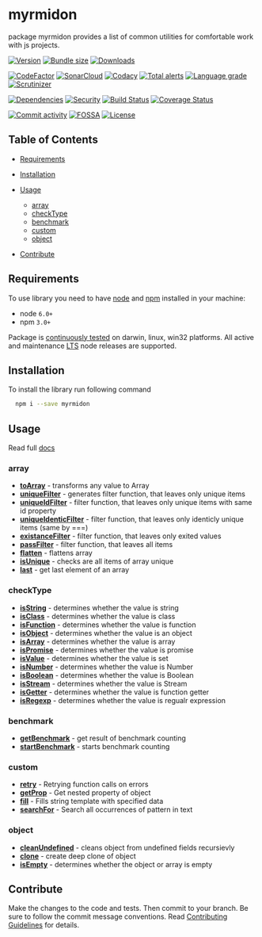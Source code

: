 # myrmidon

package myrmidon provides a list of common utilities for comfortable work with js projects.

[![Version][badge-vers]][npm]
[![Bundle size][npm-size-badge]][npm-size-url]
[![Downloads][npm-downloads-badge]][npm]

[![CodeFactor][codefactor-badge]][codefactor-url]
[![SonarCloud][sonarcloud-badge]][sonarcloud-url]
[![Codacy][codacy-badge]][codacy-url]
[![Total alerts][lgtm-alerts-badge]][lgtm-alerts-url]
[![Language grade][lgtm-lg-badge]][lgtm-lg-url]
[![Scrutinizer][scrutinizer-badge]][scrutinizer-url]

[![Dependencies][badge-deps]][npm]
[![Security][snyk-badge]][snyk-url]
[![Build Status][tests-badge]][tests-url]
[![Coverage Status][badge-coverage]][url-coverage]

[![Commit activity][commit-activity-badge]][github]
[![FOSSA][fossa-badge]][fossa-url]
[![License][badge-lic]][github]

[npm]: https://www.npmjs.com/package/myrmidon

[github]: https://github.com/pustovitDmytro/myrmidon

[coveralls]: https://coveralls.io/github/pustovitDmytro/myrmidon?branch=master

[badge-deps]: https://img.shields.io/david/pustovitDmytro/myrmidon.svg

[badge-vuln]: https://img.shields.io/snyk/vulnerabilities/npm/myrmidon.svg?style=popout

[badge-vers]: https://img.shields.io/npm/v/myrmidon.svg

[badge-lic]: https://img.shields.io/github/license/pustovitDmytro/myrmidon.svg

[badge-coverage]: https://coveralls.io/repos/github/pustovitDmytro/myrmidon/badge.svg?branch=master

[url-coverage]: https://coveralls.io/github/pustovitDmytro/myrmidon?branch=master

[snyk-badge]: https://snyk-widget.herokuapp.com/badge/npm/myrmidon/badge.svg

[snyk-url]: https://snyk.io/advisor/npm-package/myrmidon

[tests-badge]: https://img.shields.io/circleci/build/github/pustovitDmytro/myrmidon

[tests-url]: https://app.circleci.com/pipelines/github/pustovitDmytro/myrmidon

[codefactor-badge]: https://www.codefactor.io/repository/github/pustovitdmytro/myrmidon/badge

[codefactor-url]: https://www.codefactor.io/repository/github/pustovitdmytro/myrmidon

[commit-activity-badge]: https://img.shields.io/github/commit-activity/m/pustovitDmytro/myrmidon

[scrutinizer-badge]: https://scrutinizer-ci.com/g/pustovitDmytro/myrmidon/badges/quality-score.png?b=master

[scrutinizer-url]: https://scrutinizer-ci.com/g/pustovitDmytro/myrmidon/?branch=master

[lgtm-lg-badge]: https://img.shields.io/lgtm/grade/javascript/g/pustovitDmytro/myrmidon.svg?logo=lgtm&logoWidth=18

[lgtm-lg-url]: https://lgtm.com/projects/g/pustovitDmytro/myrmidon/context:javascript

[lgtm-alerts-badge]: https://img.shields.io/lgtm/alerts/g/pustovitDmytro/myrmidon.svg?logo=lgtm&logoWidth=18

[lgtm-alerts-url]: https://lgtm.com/projects/g/pustovitDmytro/myrmidon/alerts/

[codacy-badge]: https://app.codacy.com/project/badge/Grade/8667aa23afaa4725854f098c4b5e8890

[codacy-url]: https://www.codacy.com/gh/pustovitDmytro/myrmidon/dashboard?utm_source=github.com&utm_medium=referral&utm_content=pustovitDmytro/myrmidon&utm_campaign=Badge_Grade

[sonarcloud-badge]: https://sonarcloud.io/api/project_badges/measure?project=pustovitDmytro_myrmidon&metric=alert_status

[sonarcloud-url]: https://sonarcloud.io/dashboard?id=pustovitDmytro_myrmidon

[npm-downloads-badge]: https://img.shields.io/npm/dw/myrmidon

[npm-size-badge]: https://img.shields.io/bundlephobia/min/myrmidon

[npm-size-url]: https://bundlephobia.com/result?p=myrmidon

[appveyor-badge]: https://ci.appveyor.com/api/projects/status/voirgvgkn97pd1wq/branch/master?svg=true

[appveyor-url]: https://ci.appveyor.com/project/pustovitDmytro/myrmidon/branch/master

[fossa-badge]: https://app.fossa.com/api/projects/custom%2B24828%2Fmyrmidon.svg?type=shield

[fossa-url]: https://app.fossa.com/projects/custom%2B24828%2Fmyrmidon?ref=badge_shield

## Table of Contents

*   [Requirements](#requirements)

*   [Installation](#installation)

*   [Usage](#usage)

    *   [array](#array)
    *   [checkType](#checktype)
    *   [benchmark](#benchmark)
    *   [custom](#custom)
    *   [object](#object)

*   [Contribute](#contribute)

## Requirements

To use library you need to have [node](https://nodejs.org) and [npm](https://www.npmjs.com) installed in your machine:

*   node `6.0+`
*   npm `3.0+`

Package is [continuously tested][appveyor-url] on darwin, linux, win32 platforms. All active and maintenance [LTS](https://nodejs.org/en/about/releases/) node releases are supported.

## Installation

To install the library run following command

```bash
  npm i --save myrmidon
```

## Usage

Read full [docs](https://myrmidonjs.readthedocs.io/en/latest/reference/)

### array

*   [**toArray**](https://myrmidonjs.readthedocs.io/en/latest/reference/#toarray) - transforms any value to Array
*   [**uniqueFilter**](https://myrmidonjs.readthedocs.io/en/latest/reference/#uniquefilter) - generates filter function, that leaves only unique items
*   [**uniqueIdFilter**](https://myrmidonjs.readthedocs.io/en/latest/reference/#uniqueidfilter) - filter function, that leaves only unique items with same id property
*   [**uniqueIdenticFilter**](https://myrmidonjs.readthedocs.io/en/latest/reference/#uniqueidenticfilter) - filter function, that leaves only identicly unique items (same by ===)
*   [**existanceFilter**](https://myrmidonjs.readthedocs.io/en/latest/reference/#existancefilter) - filter function, that leaves only exited values
*   [**passFilter**](https://myrmidonjs.readthedocs.io/en/latest/reference/#passfilter) - filter function, that leaves all items
*   [**flatten**](https://myrmidonjs.readthedocs.io/en/latest/reference/#flatten) - flattens array
*   [**isUnique**](https://myrmidonjs.readthedocs.io/en/latest/reference/#isunique) - checks are all items of array unique
*   [**last**](https://myrmidonjs.readthedocs.io/en/latest/reference/#last) - get last element of an array

### checkType

*   [**isString**](https://myrmidonjs.readthedocs.io/en/latest/reference/#isstring) - determines whether the value is string
*   [**isClass**](https://myrmidonjs.readthedocs.io/en/latest/reference/#isclass) - determines whether the value is class
*   [**isFunction**](https://myrmidonjs.readthedocs.io/en/latest/reference/#isfunction) - determines whether the value is function
*   [**isObject**](https://myrmidonjs.readthedocs.io/en/latest/reference/#isobject) - determines whether the value is an object
*   [**isArray**](https://myrmidonjs.readthedocs.io/en/latest/reference/#isarray) - determines whether the value is array
*   [**isPromise**](https://myrmidonjs.readthedocs.io/en/latest/reference/#ispromise) - determines whether the value is promise
*   [**isValue**](https://myrmidonjs.readthedocs.io/en/latest/reference/#isvalue) - determines whether the value is set
*   [**isNumber**](https://myrmidonjs.readthedocs.io/en/latest/reference/#isnumber) - determines whether the value is Number
*   [**isBoolean**](https://myrmidonjs.readthedocs.io/en/latest/reference/#isboolean) - determines whether the value is Boolean
*   [**isStream**](https://myrmidonjs.readthedocs.io/en/latest/reference/#isstream) - determines whether the value is Stream
*   [**isGetter**](https://myrmidonjs.readthedocs.io/en/latest/reference/#isgetter) - determines whether the value is function getter
*   [**isRegexp**](https://myrmidonjs.readthedocs.io/en/latest/reference/#isregexp) - determines whether the value is regualr expression

### benchmark

*   [**getBenchmark**](https://myrmidonjs.readthedocs.io/en/latest/reference/#getbenchmark) - get result of benchmark counting
*   [**startBenchmark**](https://myrmidonjs.readthedocs.io/en/latest/reference/#startbenchmark) - starts benchmark counting

### custom

*   [**retry**](https://myrmidonjs.readthedocs.io/en/latest/reference/#retry) - Retrying function calls on errors
*   [**getProp**](https://myrmidonjs.readthedocs.io/en/latest/reference/#getprop) - Get nested property of object
*   [**fill**](https://myrmidonjs.readthedocs.io/en/latest/reference/#fill) - Fills string template with specified data
*   [**searchFor**](https://myrmidonjs.readthedocs.io/en/latest/reference/#searchfor) - Search all occurrences of pattern in text

### object

*   [**cleanUndefined**](https://myrmidonjs.readthedocs.io/en/latest/reference/#cleanundefined) - cleans object from undefined fields recursievly
*   [**clone**](https://myrmidonjs.readthedocs.io/en/latest/reference/#clone) - create deep clone of object
*   [**isEmpty**](https://myrmidonjs.readthedocs.io/en/latest/reference/#isempty) - determines whether the object or array is empty

## Contribute

Make the changes to the code and tests. Then commit to your branch. Be sure to follow the commit message conventions. Read [Contributing Guidelines](.github/CONTRIBUTING.md) for details.
